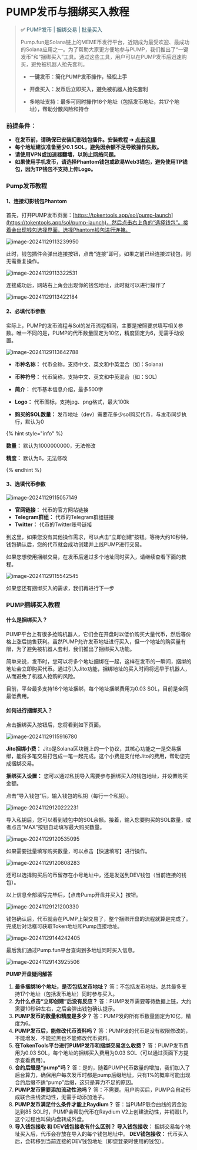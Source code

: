 # PUMP发币与捆绑买入教程

> **✅**  <font color=#265261>PUMP发币 | 捆绑交易 | 批量买入</font>
>
> Pump.fun是Solana链上的MEME币发行平台，近期成为最受欢迎、最成功的Solana应用之一。为了帮助大家更方便地参与PUMP，我们推出了“一键发币”和“捆绑买入”工具。通过这些工具，用户可以在PUMP发币后迅速购买，避免被机器人抢先套利。
>
> - **一键发币：简化PUMP发币操作，轻松上手**
>
> -  **开盘买入：发币后立即买入，避免被机器人抢先套利**
>
> -  **多地址支持：最多可同时操作16个地址（包括发币地址，共17个地址），帮助分散风险和持仓**



### 前提条件：

- **在发币前，请确保已安装幻影钱包插件。安装教程 ➔ [点击这里](https://docs.tokentools.app/sol/phantom-wallet)**
- **每个地址建议准备至少0.1 SOL，避免因余额不足导致操作失败。**
- **请使用VPN或加速器翻墙，以防止网络问题。**
- **如果使用手机发币，请选择Phantom钱包或欧易Web3钱包，避免使用TP钱包，因为TP钱包不支持上传Logo。**

### Pump发币教程
#### 1、连接幻影钱包Phantom

首先，打开PUMP发币页面：[https://tokentools.app/sol/pump-launch](https://tokentools.app/sol/pump-launch)，然后点击右上角的“选择钱包”。接着会出现钱包选择界面，选择Phantom钱包进行连接。

![image-20241129113239950](../.gitbook/assets/sol/pump/image-20241129113239950.png)



此时，钱包插件会弹出连接按钮，点击“连接”即可。如果之前已经连接过钱包，则无需重复操作。

![image-20241129113322531](../.gitbook/assets/sol/pump/image-20241129113322531.png)

连接成功后，网站右上角会出现你的钱包地址，此时就可以进行操作了

![image-20241129113422184](../.gitbook/assets/sol/pump/image-20241129113422184.png)

#### 2、必填代币参数

实际上，PUMP的发币流程与Sol的发币流程相同，主要是按照要求填写相关参数。唯一不同的是，PUMP的代币数量固定为10亿，精度固定为6，无需手动设置。

![image-20241129113642788](../.gitbook/assets/sol/pump/image-20241129113642788.png)

- **币种名称：** 代币全称，支持中文、英文和中英混合（如：Solana)

- **币种符号：** 代币简称，支持中文、英文和中英混合（如：SOL)

- **简介：** 代币基本信息介绍，最多500字

- **Logo：** 代币图标，支持jpg、png格式，最大100k

- **购买的SOL数量：** 发币地址（dev）需要花多少sol购买代币，与发币同步执行，默认为0

{% hint style="info" %}

**数量：** 默认为1000000000，无法修改

**精度：** 默认为6，无法修改

{% endhint %}



#### 3、选填代币参数

![image-20241129115057149](../.gitbook/assets/sol/pump/image-20241129115057149.png)



- **官网链接：** 代币的官方网站链接
- **Telegram群组：** 代币的Telegram群组链接
- **Twitter：** 代币的Twitter账号链接

到这里，如果您没有其他操作需求，可以点击“立即创建”按钮。等待大约10秒钟，钱包确认后，您的代币就会成功创建并上线PUMP进行交易。

如果您想使用捆绑交易，在发币后通过多个地址同时买入，请继续查看下面的教程。

![image-20241129115542545](../.gitbook/assets/sol/pump/image-20241129115542545.png)

如果您还有捆绑买入的需求，我们再进行下一步



### PUMP捆绑买入教程

#### **什么是捆绑买入？**

PUMP平台上有很多抢购机器人，它们会在开盘时以低价购买大量代币，然后等价格上涨后抛售获利。虽然PUMP允许发币地址进行买入，但一个地址的购买量有限，为了避免被机器人套利，我们推出了捆绑买入功能。

简单来说，发币时，您可以将多个地址捆绑在一起，这样在发币的一瞬间，捆绑的地址会立即购买代币。通过引入Jito功能，捆绑地址的买入时间将远早于机器人，从而避免了机器人抢购的风险。

目前，平台最多支持16个地址捆绑，每个地址捆绑费用为0.03 SOL，目前是全网最低费用。

#### **如何进行捆绑买入？**

点击捆绑买入按钮后，您将看到如下页面。

![image-20241129115916780](../.gitbook/assets/sol/pump/image-20241129115916780.png)



**Jito捆绑小费：**
 Jito是Solana区块链上的一个协议，其核心功能之一是交易捆绑，能将多笔交易打包成一笔一起完成。这个小费是支付给Jito的费用，帮助您完成捆绑交易。

**捆绑买入设置：**
 您可以通过私钥导入需要参与捆绑买入的钱包地址，并设置购买金额。

点击“导入钱包”后，输入钱包的私钥（每行一个私钥）。

![image-20241129120222231](../.gitbook/assets/sol/pump/image-20241129120222231.png)



导入私钥后，您可以看到钱包中的SOL余额。接着，输入您要购买的SOL数量，或者点击“MAX”按钮自动填写最大购买数量。

![image-20241129120535095](../.gitbook/assets/sol/pump/image-20241129120535095.png)

如果需要批量填写购买数量，可以点击【快速填写】进行操作。

![image-20241129120808283](../.gitbook/assets/sol/pump/image-20241129120808283.png)

还可以选择购买后的币留存在小号地址中，还是发送到DEV钱包（当前连接的钱包）。

以上信息全部填写完毕后，【点击Pump开盘并买入】按钮。

![image-20241129121200330](../.gitbook/assets/sol/pump/image-20241129121200330.png)

钱包确认后，代币就会在PUMP上架交易了，整个捆绑开盘的流程就算是完成了。完成后对话框可获取Token地址和Pump连接地址。

![image-20241129144242405](../.gitbook/assets/sol/pump/image-20241129144242405.png)



最后我们通过Pump.fun平台查询到多地址同时买入信息。

![image-20241129143925506](../.gitbook/assets/sol/pump/image-20241129143925506.png)



**PUMP开盘疑问解答**

1. **最多捆绑16个地址，是否包括发币地址？**
   答：不包括发币地址。总共最多支持17个地址（包括发币地址）同时参与买入。
2. **为什么点击“立即创建”后没有反应？**
   答：PUMP发币需要等待数据上链，大约需要10秒钟左右，之后会弹出钱包确认提示。
3. **PUMP发币的数量和精度是多少？**
   答：PUMP发的所有币数量固定为10亿，精度为6。
4. **PUMP发币后，能修改代币资料吗？**
   答：PUMP发的代币是没有权限修改的，不能增发、不能拉黑也不能修改代币资料。
5. **在TokenTools平台进行PUMP发币和捆绑交易怎么收费？**
   答：PUMP发币费用为0.03 SOL，每个地址的捆绑买入费用为0.03 SOL（可以通过页面下方提示查看费用）。
6. **合约后缀是“pump”吗？**
   答：是的，随着PUMP代币数量的增加，我们加入了后台算力，确保用户每次发币时都是pump后缀地址，只有1%的概率可能出现 合约后缀不适“pump”后缀，这只是算力不足的原因。
7. **PUMP发币需要添加流动性池吗？**
   答：不需要。用户购买后，PUMP会自动形成联合曲线流动性，无需手动添加池子。
8. **PUMP发币满足什么条件才能上Raydium？**
   答：当PUMP联合曲线的资金池达到85 SOL时，PUMP会帮助代币在Raydium V2上创建流动性，并销毁LP，这个过程也叫做内盘转成外盘。
9. **导入钱包接收 和 DEV钱包接收有什么区别？**
   **导入钱包接收：** 捆绑交易每个地址买入后，代币会存放在导入的每个钱包地址中。
   **DEV钱包接收：** 代币买入后，会转移到当前连接的DEV钱包地址（即您登录时使用的钱包）。
